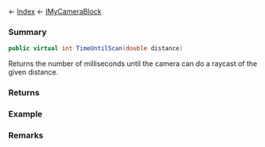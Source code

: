 ← [Index](Api-Index) ← [IMyCameraBlock](Sandbox.ModAPI.Ingame.IMyCameraBlock)

### Summary

```csharp
public virtual int TimeUntilScan(double distance)
```

Returns the number of milliseconds until the camera can do a raycast of the given distance.

### Returns



### Example

### Remarks

